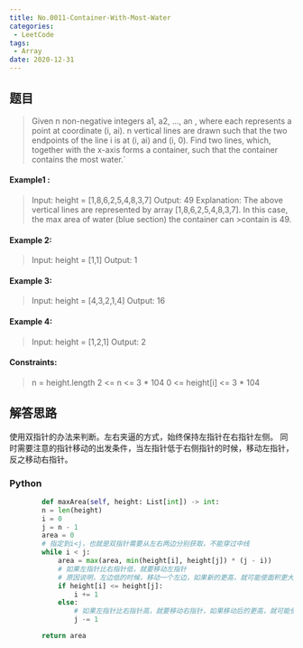 ```yaml
---
title: No.0011-Container-With-Most-Water
categories: 
 - LeetCode
tags:
 - Array
date: 2020-12-31
---
```


## 题目
> Given n non-negative integers a1, a2, ..., an , where each represents a point at coordinate (i, ai). n vertical lines are drawn such that the two endpoints of the line i is at (i, ai) and (i, 0). Find two lines, which, together with the x-axis forms a container, such that the container contains the most water.`

#### Example1 :
>Input: height = [1,8,6,2,5,4,8,3,7]
>Output: 49
>Explanation: The above vertical lines are represented by array [1,8,6,2,5,4,8,3,7]. In this case, the max area of water (blue section) the container can >contain is 49.

#### Example 2:
>Input: height = [1,1]
>Output: 1

#### Example 3:
>Input: height = [4,3,2,1,4]
>Output: 16

#### Example 4:
>Input: height = [1,2,1]
>Output: 2
 

#### Constraints:
>n = height.length
>2 <= n <= 3 * 104
>0 <= height[i] <= 3 * 104
## 解答思路
使用双指针的办法来判断。左右夹逼的方式，始终保持左指针在右指针左侧。 
同时需要注意的指针移动的出发条件，当左指针低于右侧指针的时候，移动左指针，反之移动右指针。

### Python
```python
        def maxArea(self, height: List[int]) -> int:
        n = len(height)
        i = 0
        j = n - 1
        area = 0
        # 指定到i<j，也就是双指针需要从左右两边分别获取，不能穿过中线
        while i < j:
            area = max(area, min(height[i], height[j]) * (j - i))
            # 如果左指针比右指针低，就要移动左指针
            # 原因说明，左边低的时候，移动一个左边，如果新的更高，就可能使面积更大
            if height[i] <= height[j]:
                i += 1
            else:
                # 如果左指针比右指针高，就要移动右指针，如果移动后的更高，就可能使面积更大
                j -= 1

        return area
```
